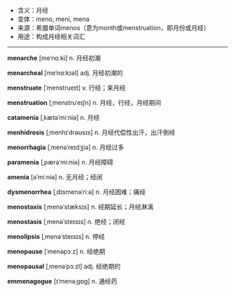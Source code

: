 - <span class="definition">含义：月经</span>
- <span class="definition">变体：meno, meni, mena</span>
- <span class="definition">来源：希腊单词menos（意为month或menstruation，即月份或月经）</span>
- <span class="definition">用途：构成月经相关词汇</span>


---


<span class="vocabulary">**menarche**</span> [meˈnɑːki] n. 月经初潮

<span class="vocabulary">**menarcheal**</span> [meˈnɑ:kɪəl] adj. 月经初潮的

<span class="vocabulary">**menstruate**</span> [ˈmenstrueɪt] v. 行经；来月经

<span class="vocabulary">**menstruation**</span> [ˌmenstruˈeɪʃn] n. 月经，行经，月经期间

<span class="vocabulary">**catamenia**</span> [ˌkætəˈmiːniə] n. 月经

<span class="vocabulary">**menhidrosis**</span> [ˌmenhɪˈdrəʊsɪs] n. 月经代偿性出汗，出汗倒经

<span class="vocabulary">**menorrhagia**</span> [ˌmenəˈreɪdʒiə] n. 月经过多

<span class="vocabulary">**paramenia**</span> [ˌpærəˈmi:niə] n. 月经障碍

<span class="vocabulary">**amenia**</span> [əˈmiːniə] n. 无月经；经闭

<span class="vocabulary">**dysmenorrhea**</span> [ˌdɪsmenəˈriːə] n. 月经困难；痛经

<span class="vocabulary">**menostaxis**</span> [ˌmenəˈstæksɪs] n. 经期延长；月经淋漓

<span class="vocabulary">**menostasis**</span> [ˌmenəˈsteɪsɪs] n. 绝经；闭经

<span class="vocabulary">**menolipsis**</span> [ˌmenəˈsteɪsɪs] n. 停经

<span class="vocabulary">**menopause**</span> [ˈmenəpɔːz] n. 经绝期

<span class="vocabulary">**menopausal**</span> [ˌmenəˈpɔːzl] adj. 经绝期的

<span class="vocabulary">**emmenagogue**</span> [ɪˈmenəˌɡɒɡ] n. 通经药
